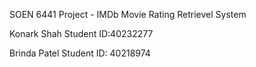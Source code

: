 SOEN 6441 Project - IMDb Movie Rating Retrievel System

Konark Shah
Student ID:40232277

Brinda Patel
Student ID: 40218974



